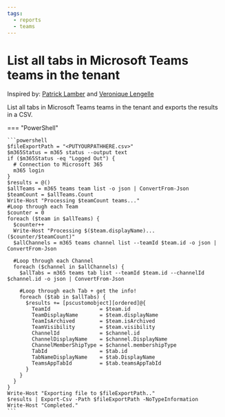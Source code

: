 ```yaml
---
tags:
  - reports
  - teams
---
```


# List all tabs in Microsoft Teams teams in the tenant

Inspired by: [Patrick Lamber](https://www.nubo.eu/List-all-tabs-in-Microsoft-Teams-teams-in-the-tenant-using-CLI-for-Microsoft-365/) and [Veronique Lengelle](https://veronicageek.com/powershell/powershell-for-m365/get-teams-channels-tabs-and-privacy-settings-using-teams-pnp-powershell/2020/07/)

List all tabs in Microsoft Teams teams in the tenant and exports the results in a CSV.

=== "PowerShell"

    ```powershell
    $fileExportPath = "<PUTYOURPATHHERE.csv>"
    $m365Status = m365 status --output text
    if ($m365Status -eq "Logged Out") {
      # Connection to Microsoft 365
      m365 login
    }
    $results = @()
    $allTeams = m365 teams team list -o json | ConvertFrom-Json
    $teamCount = $allTeams.Count
    Write-Host "Processing $teamCount teams..."
    #Loop through each Team
    $counter = 0
    foreach ($team in $allTeams) {
      $counter++
      Write-Host "Processing $($team.displayName)... ($counter/$teamCount)"
      $allChannels = m365 teams channel list --teamId $team.id -o json | ConvertFrom-Json
        
      #Loop through each Channel
      foreach ($channel in $allChannels) {
        $allTabs = m365 teams tab list --teamId $team.id --channelId $channel.id -o json | ConvertFrom-Json
            
        #Loop through each Tab + get the info!
        foreach ($tab in $allTabs) {
          $results += [pscustomobject][ordered]@{
            TeamId                = $team.id
            TeamDisplayName       = $team.displayName
            TeamIsArchived        = $team.isArchived
            TeamVisibility        = $team.visibility
            ChannelId             = $channel.id
            ChannelDisplayName    = $channel.DisplayName
            ChannelMemberShipType = $channel.membershipType
            TabId                 = $tab.id
            TabNameDisplayName    = $tab.DisplayName
            TeamsAppTabId         = $tab.teamsAppTabId
          }
        }
      }
    }
    Write-Host "Exporting file to $fileExportPath.."
    $results | Export-Csv -Path $fileExportPath -NoTypeInformation
    Write-Host "Completed."
    ```
